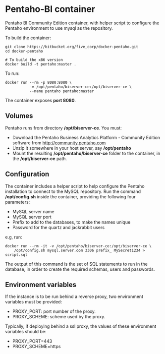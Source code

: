 Pentaho-BI container
====================

Pentaho BI Community Edition container, with helper script to configure the Pentaho environment to use mysql as the repository.

To build the container:

```
git clone https://bitbucket.org/five_corp/docker-pentaho.git
cd docker-pentaho

# To build the x86 version
docker build -t pentaho:master .
```

To run:

```
docker run --rm -p 8080:8080 \
           -v /opt/pentaho/biserver-ce:/opt/biserver-ce \
           --name pentaho pentaho:master
```

The container exposes **port 8080**.

Volumes
-------

Pentaho runs from directory **/opt/biserver-ce**. You must:

  - Download the Pentaho Business Analytics Platform - Community Edition
    software from http://community.pentaho.com
  - Unzip it somewhere in your host server, say **/opt/pentaho**
  - Mount the resulting **/opt/pentaho/biserver-ce** folder to the container, in the **/opt/biserver-ce** path.

Configuration
-------------

The container includes a helper script to help configure the Pentaho installation to connect to the MySQL repository. Run the command **/opt/config.sh** inside the container, providing the following four parameters:

  - MySQL server name
  - MySQL server port
  - Prefix to add to the databases, to make the names unique
  - Password for the quartz and jackrabbit users

e.g, run:

```
docker run --rm -it -v /opt/pentaho/biserver-ce:/opt/biserver-ce \
    /opt/config.sh mysql.server.com 3306 prefix_ MySecret1234 > script.sql
```

The output of this command is the set of SQL statements to run in the database, in order to create the required schemas, users and passwords.

Environment variables
---------------------

If the instance is to be run behind a reverse proxy, two environment variables
must be provided:

  - PROXY_PORT: port number of the proxy.
  - PROXY_SCHEME: scheme used by the proxy.

Typically, if deploying behind a ssl proxy, the values of these environment
variables should be:

  - PROXY_PORT=443
  - PROXY_SCHEME=https

